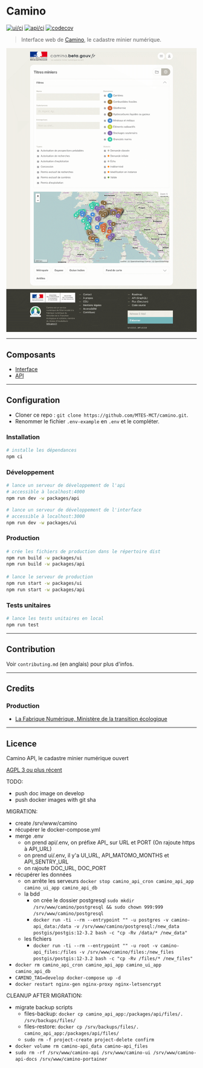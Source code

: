 # Camino

[![ui/ci](https://github.com/MTES-MCT/camino/actions/workflows/ui-ci.yml/badge.svg)](https://github.com/MTES-MCT/camino/actions/workflows/ui-ci.yml) [![api/ci](https://github.com/MTES-MCT/camino/actions/workflows/api-ci.yml/badge.svg)](https://github.com/MTES-MCT/camino/actions/workflows/api-ci.yml) [![codecov][codecov-img]][codecov]

[codecov-img]: https://codecov.io/gh/MTES-MCT/camino/branch/master/graph/badge.svg
[codecov]: https://codecov.io/gh/MTES-MCT/camino


> Interface web de [Camino](https://camino.beta.gouv.fr), le cadastre minier numérique.

![camino screenshot](packages/ui/camino-screenshot.png)

---

## Composants

* [Interface](packages/ui/README.md)
* [API](packages/api/README.md)

---

## Configuration

- Cloner ce repo : `git clone https://github.com/MTES-MCT/camino.git`.
- Renommer le fichier `.env-example` en `.env` et le compléter.

### Installation

```bash
# installe les dépendances
npm ci
```

### Développement

```bash
# lance un serveur de développement de l'api
# accessible à localhost:4000
npm run dev -w packages/api
```

```bash
# lance un serveur de développement de l'interface 
# accessible à localhost:3000
npm run dev -w packages/ui
```

### Production

```bash
# crée les fichiers de production dans le répertoire dist
npm run build -w packages/ui
npm run build -w packages/api

# lance le serveur de production
npm run start -w packages/ui
npm run start -w packages/api
```

### Tests unitaires

```bash
# lance les tests unitaires en local
npm run test
```

---

## Contribution

Voir `contributing.md` (en anglais) pour plus d'infos.

---

## Credits

### Production

- [La Fabrique Numérique, Ministère de la transition écologique](https://www.ecologique.gouv.fr/inauguration-fabrique-numerique-lincubateur-des-ministeres-charges-lecologie-et-des-territoires)

---

## Licence

Camino API, le cadastre minier numérique ouvert

[AGPL 3 ou plus récent](https://spdx.org/licenses/AGPL-3.0-or-later.html)


TODO: 
* push doc image on develop
* push docker images with git sha

MIGRATION:

* create /srv/www/camino
* récupérer le docker-compose.yml
* merge .env 
  * on prend api/.env, on préfixe API_ sur URL et PORT (On rajoute https à API_URL)
  * on prend ui/.env, il y'a UI_URL, API_MATOMO_MONTHS et API_SENTRY_URL
  * on rajoute DOC_URL, DOC_PORT
* récupérer les données
  * on arrête les serveurs `docker stop camino_api_cron camino_api_app camino_ui_app camino_api_db`
  * la bdd
    * on crée le dossier postgresql `sudo mkdir /srv/www/camino/postgresql && sudo chown 999:999 /srv/www/camino/postgresql`
    * `docker run -ti --rm --entrypoint "" -u postgres -v camino-api_data:/data -v /srv/www/camino/postgresql:/new_data postgis/postgis:12-3.2 bash -c "cp -Rv /data/* /new_data"` 
  * les fichiers
    * `docker run -ti --rm --entrypoint "" -u root -v camino-api_files:/files -v /srv/www/camino/files:/new_files postgis/postgis:12-3.2 bash -c "cp -Rv /files/* /new_files"`
* `docker rm camino_api_cron camino_api_app camino_ui_app camino_api_db` 
* `CAMINO_TAG=develop docker-compose up -d`
* `docker restart nginx-gen nginx-proxy nginx-letsencrypt`


CLEANUP AFTER MIGRATION:
* migrate backup scripts
  * files-backup: `docker cp camino_api_app:/packages/api/files/. /srv/backups/files/`
  * files-restore: `docker cp /srv/backups/files/. camino_api_app:/packages/api/files/ `
  * `sudo rm -f project-create project-delete confirm`
* `docker volume rm camino-api_data camino-api_files`
* `sudo rm -rf /srv/www/camino-api /srv/www/camino-ui /srv/www/camino-api-docs /srv/www/camino-portainer`